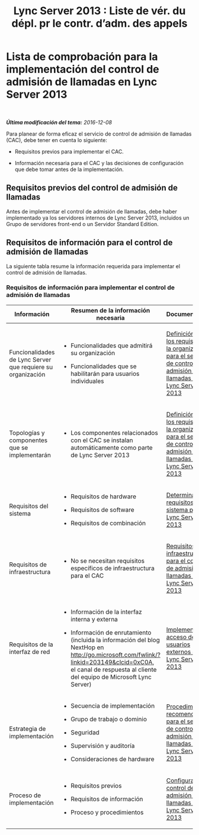 ﻿---
title: "Lync Server 2013 : Liste de vér. du dépl. pr le contr. d’adm. des appels"
TOCTitle: Lista de comprobación para la implementación del control de admisión de llamadas
ms:assetid: 7e56a169-3e63-44ab-bf28-1fdeb52381c8
ms:mtpsurl: https://technet.microsoft.com/es-es/library/Gg398631(v=OCS.15)
ms:contentKeyID: 48275806
ms.date: 01/07/2017
mtps_version: v=OCS.15
ms.translationtype: HT
---

# Lista de comprobación para la implementación del control de admisión de llamadas en Lync Server 2013

 

_**Última modificación del tema:** 2016-12-08_

Para planear de forma eficaz el servicio de control de admisión de llamadas (CAC), debe tener en cuenta lo siguiente:

  - Requisitos previos para implementar el CAC.

  - Información necesaria para el CAC y las decisiones de configuración que debe tomar antes de la implementación.

## Requisitos previos del control de admisión de llamadas

Antes de implementar el control de admisión de llamadas, debe haber implementado ya los servidores internos de Lync Server 2013, incluidos un Grupo de servidores front-end o un Servidor Standard Edition.

## Requisitos de información para el control de admisión de llamadas

La siguiente tabla resume la información requerida para implementar el control de admisión de llamadas.

### Requisitos de información para implementar el control de admisión de llamadas

<table>
<colgroup>
<col style="width: 33%" />
<col style="width: 33%" />
<col style="width: 33%" />
</colgroup>
<thead>
<tr class="header">
<th>Información</th>
<th>Resumen de la información necesaria</th>
<th>Documentación</th>
</tr>
</thead>
<tbody>
<tr class="odd">
<td><p>Funcionalidades de Lync Server que requiere su organización</p></td>
<td><ul>
<li><p>Funcionalidades que admitirá su organización</p></li>
<li><p>Funcionalidades que se habilitarán para usuarios individuales</p></li>
</ul></td>
<td><p><a href="lync-server-2013-defining-your-requirements-for-call-admission-control.md">Definición de los requisitos de la organización para el servicio de control de admisión de llamadas en Lync Server 2013</a></p></td>
</tr>
<tr class="even">
<td><p>Topologías y componentes que se implementarán</p></td>
<td><ul>
<li><p>Los componentes relacionados con el CAC se instalan automáticamente como parte de Lync Server 2013</p></li>
</ul>
<p></p></td>
<td><p><a href="lync-server-2013-defining-your-requirements-for-call-admission-control.md">Definición de los requisitos de la organización para el servicio de control de admisión de llamadas en Lync Server 2013</a></p></td>
</tr>
<tr class="odd">
<td><p>Requisitos del sistema</p></td>
<td><ul>
<li><p>Requisitos de hardware</p></li>
<li><p>Requisitos de software</p></li>
<li><p>Requisitos de combinación</p></li>
</ul>
<p></p></td>
<td><p><a href="lync-server-2013-determining-your-system-requirements.md">Determinar los requisitos del sistema para Lync Server 2013</a></p></td>
</tr>
<tr class="even">
<td><p>Requisitos de infraestructura</p></td>
<td><ul>
<li><p>No se necesitan requisitos específicos de infraestructura para el CAC</p></li>
</ul></td>
<td><p><a href="lync-server-2013-infrastructure-requirements-for-call-admission-control.md">Requisitos de infraestructura para el control de admisión de llamadas en Lync Server 2013</a></p></td>
</tr>
<tr class="odd">
<td><p>Requisitos de la interfaz de red</p></td>
<td><ul>
<li><p>Información de la interfaz interna y externa</p></li>
<li><p>Información de enrutamiento (incluida la información del blog NextHop en <a href="http://go.microsoft.com/fwlink/?linkid=203149%26clcid=0xc0a">http://go.microsoft.com/fwlink/?linkid=203149&amp;clcid=0xC0A</a>, el canal de respuesta al cliente del equipo de Microsoft Lync Server)</p></li>
</ul></td>
<td><p><a href="lync-server-2013-deploying-external-user-access.md">Implementar el acceso de usuarios externos en Lync Server 2013</a></p></td>
</tr>
<tr class="even">
<td><p>Estrategia de implementación</p></td>
<td><ul>
<li><p>Secuencia de implementación</p></li>
<li><p>Grupo de trabajo o dominio</p></li>
<li><p>Seguridad</p></li>
<li><p>Supervisión y auditoría</p></li>
<li><p>Consideraciones de hardware</p></li>
</ul></td>
<td><p><a href="lync-server-2013-best-practices-for-call-admission-control.md">Procedimientos recomendados para el servicio de control de admisión de llamadas en Lync Server 2013</a></p></td>
</tr>
<tr class="odd">
<td><p>Proceso de implementación</p></td>
<td><ul>
<li><p>Requisitos previos</p></li>
<li><p>Requisitos de información</p></li>
<li><p>Proceso y procedimientos</p></li>
</ul></td>
<td><p><a href="lync-server-2013-configure-call-admission-control.md">Configurar el control de admisión de llamadas en Lync Server 2013</a></p></td>
</tr>
</tbody>
</table>

